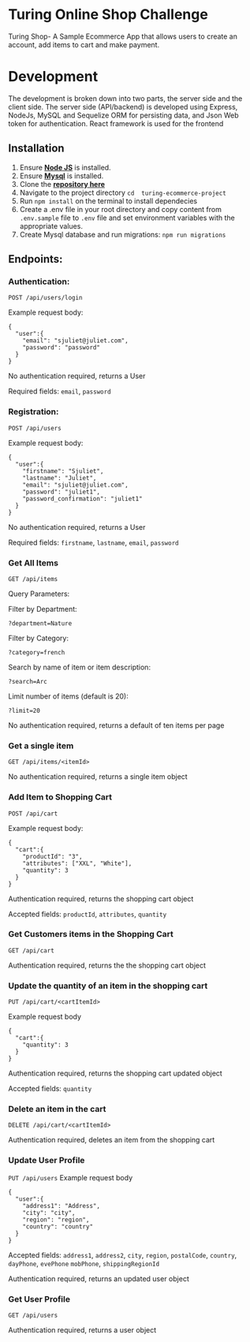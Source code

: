 
# Turing Online Shop Challenge
Turing Shop- A Sample Ecommerce App that allows users to create an account, add items to cart and make payment.

# Development
The development is broken down into two parts, the server side and the client side. The server side (API/backend) is developed using Express, NodeJs, MySQL and Sequelize ORM for persisting data, and Json Web token for authentication. React framework is used for the frontend

## Installation
1. Ensure [**Node JS**](https://nodejs.org/en/) is installed.
2. Ensure [**Mysql**](https://www.mysql.com/downloads/) is installed.
3. Clone the [**repository here**](https://github.com/cwizard2011/turing-shop.git)
4. Navigate to the project directory `cd  turing-ecommerce-project`
5. Run `npm install` on the terminal to install dependecies
6. Create a .env file in your root directory and copy content from `.env.sample` file to `.env` file and set environment variables with the appropriate values.
7. Create Mysql database and run migrations: `npm run migrations`

Endpoints:
----------

### Authentication:

`POST /api/users/login`

Example request body:

```source-json
{
  "user":{
    "email": "sjuliet@juliet.com",
	"password": "password"
  }
}
```

No authentication required, returns a User

Required fields: `email`, `password`

### Registration:

`POST /api/users`

Example request body:

```source-json
{
  "user":{
    "firstname": "Sjuliet",
	"lastname": "Juliet",
	"email": "sjuliet@juliet.com",
	"password": "juliet1",
	"password_confirmation": "juliet1"
  }
}
```

No authentication required, returns a User

Required fields: `firstname`, `lastname`,  `email`, `password`

### Get All Items

`GET /api/items`

Query Parameters:

Filter by Department:

`?department=Nature`

Filter by Category:

`?category=french`

Search by name of item or item description:

`?search=Arc`

Limit number of items (default is 20):

`?limit=20`


No authentication required, returns a default of ten items per page

### Get a single item

`GET /api/items/<itemId>`

No authentication required, returns a single item object

### Add Item to Shopping Cart

`POST /api/cart`

Example request body:

```source-json
{
  "cart":{
    "productId": "3",
	"attributes": ["XXL", "White"],
	"quantity": 3
  }
}
```

Authentication required, returns the shopping cart object

Accepted fields: `productId`, `attributes`, `quantity`

### Get Customers items in the Shopping Cart

`GET /api/cart`

Authentication required, returns the the shopping cart object

### Update the quantity of an item in the shopping cart

`PUT /api/cart/<cartItemId>`

Example request body

```source-json
{
  "cart":{
	"quantity": 3
  }
}
```

Authentication required, returns the shopping cart updated object

Accepted fields: `quantity`

### Delete an item in the cart

`DELETE /api/cart/<cartItemId>`

Authentication required, deletes an item from the shopping cart

### Update User Profile

`PUT /api/users`
Example request body

```source-json
{
  "user":{
    "address1": "Address",
    "city": "city",
    "region": "region",
    "country": "country"
  }
}
```

Accepted fields: `address1`, `address2`, `city`, `region`, `postalCode`, `country`, `dayPhone`, `evePhone` `mobPhone`, `shippingRegionId`

Authentication required, returns an updated user object

### Get User Profile

`GET /api/users`

Authentication required, returns a user object


